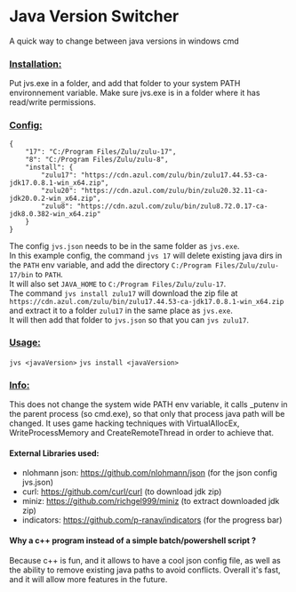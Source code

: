 # Java Version Switcher

A quick way to change between java versions in windows cmd

### <u>Installation:</u>
Put jvs.exe in a folder, and add that folder to your system PATH environnement variable.
Make sure jvs.exe is in a folder where it has read/write permissions.

### <u>Config:</u>
```
{
    "17": "C:/Program Files/Zulu/zulu-17",
    "8": "C:/Program Files/Zulu/zulu-8",
    "install": {
        "zulu17": "https://cdn.azul.com/zulu/bin/zulu17.44.53-ca-jdk17.0.8.1-win_x64.zip",
        "zulu20": "https://cdn.azul.com/zulu/bin/zulu20.32.11-ca-jdk20.0.2-win_x64.zip",
        "zulu8": "https://cdn.azul.com/zulu/bin/zulu8.72.0.17-ca-jdk8.0.382-win_x64.zip"
    }
}
```
The config `jvs.json` needs to be in the same folder as `jvs.exe`.
<br/>In this example config, the command `jvs 17` will delete existing java dirs in the `PATH` env variable, and add the directory `C:/Program Files/Zulu/zulu-17/bin` to `PATH`.
<br/>It will also set `JAVA_HOME` to `C:/Program Files/Zulu/zulu-17`.
<br/>The command `jvs install zulu17` will download the zip file at `https://cdn.azul.com/zulu/bin/zulu17.44.53-ca-jdk17.0.8.1-win_x64.zip` and extract it to a folder `zulu17` in the same place as `jvs.exe`.
<br/>It will then add that folder to `jvs.json` so that you can `jvs zulu17`.

### <u>Usage:</u>
`jvs <javaVersion>`
`jvs install <javaVersion>`

### <u>Info:</u>
This does not change the system wide PATH env variable, it calls _putenv in the parent process (so cmd.exe), so that only that process java path will be changed.
It uses game hacking techniques with VirtualAllocEx, WriteProcessMemory and CreateRemoteThread in order to achieve that.

#### External Libraries used:
- nlohmann json: https://github.com/nlohmann/json (for the json config jvs.json)
- curl: https://github.com/curl/curl (to download jdk zip)
- miniz: https://github.com/richgel999/miniz (to extract downloaded jdk zip)
- indicators: https://github.com/p-ranav/indicators (for the progress bar)

#### Why a c++ program instead of a simple batch/powershell script ?
Because c++ is fun, and it allows to have a cool json config file, as well as the ability to remove existing java paths to avoid conflicts.
Overall it's fast, and it will allow more features in the future.